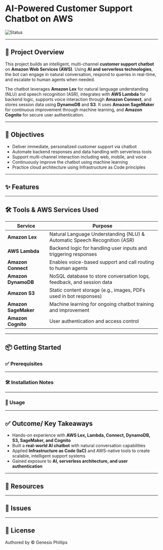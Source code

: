 # AI-Powered Customer Support Chatbot on AWS

![Status](https://img.shields.io/badge/status-In%20Development-yellow)

---

## 🚀 Project Overview

This project builds an intelligent, multi-channel **customer support chatbot** on **Amazon Web Services (AWS)**. Using **AI and serverless technologies**, the bot can engage in natural conversation, respond to queries in real-time, and escalate to human agents when needed.

The chatbot leverages **Amazon Lex** for natural language understanding (NLU) and speech recognition (ASR), integrates with **AWS Lambda** for backend logic, supports voice interaction through **Amazon Connect**, and stores session data using **DynamoDB** and **S3**. It uses **Amazon SageMaker** for continuous improvement through machine learning, and **Amazon Cognito** for secure user authentication.

---

## 🎯 Objectives

- Deliver immediate, personalized customer support via chatbot
- Automate backend responses and data handling with serverless tools
- Support multi-channel interaction including web, mobile, and voice
- Continuously improve the chatbot using machine learning
- Practice cloud architecture using Infrastructure as Code principles

---

## ✨ Features

---

## 🛠️ Tools & AWS Services Used

| Service              | Purpose                                                                 |
|----------------------|-------------------------------------------------------------------------|
| **Amazon Lex**        | Natural Language Understanding (NLU) & Automatic Speech Recognition (ASR) |
| **AWS Lambda**        | Backend logic for handling user inputs and triggering responses         |
| **Amazon Connect**    | Enables voice-based support and call routing to human agents            |
| **Amazon DynamoDB**   | NoSQL database to store conversation logs, feedback, and session data   |
| **Amazon S3**         | Static content storage (e.g., images, PDFs used in bot responses)       |
| **Amazon SageMaker**  | Machine learning for ongoing chatbot training and improvement           |
| **Amazon Cognito**    | User authentication and access control                                  |

---

## 📦 Getting Started

### ✅ Prerequisites

---

### 🛠️ Installation Notes

---

### 📖 Usage

---

## ✅ Outcome/ Key Takeaways

- Hands-on experience with **AWS Lex, Lambda, Connect, DynamoDB, S3, SageMaker, and Cognito**
- Built a **real-world AI chatbot** with natural conversation capabilities
- Applied **Infrastructure as Code (IaC)** and AWS-native tools to create scalable, intelligent support systems
- Gained exposure to **AI, serverless architecture, and user authentication**

---

## 🔗 Resources

---

## 🐛 Issues

---

## 📜 License

Authored by © Genesis Phillips
